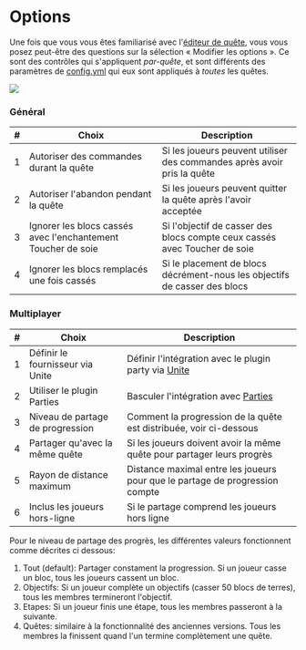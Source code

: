 # Options

Une fois que vous vous êtes familiarisé avec l'[éditeur de quête](../setup/quests-editor.md), vous vous posez peut-être des questions sur la sélection « Modifier les options ». Ce sont des contrôles qui s'appliquent _par-quête_, et sont différents des paramètres de [config.yml](https://pikamug.gitbook.io/quests/v/french-francais/configuration/configuration#config.yml) qui eux sont appliqués à _toutes_ les quêtes.

![](https://camo.githubusercontent.com/01ac608458bd8b9ea686e4f66bb4d39e0131d0dd738a4317ba898f285345c08a/68747470733a2f2f692e696d6775722e636f6d2f7374485a504f752e706e67)

### Général

| # | Choix                                                        | Description                                                               |
| - | ------------------------------------------------------------ | ------------------------------------------------------------------------- |
| 1 | Autoriser des commandes durant la quête                      | Si les joueurs peuvent utiliser des commandes après avoir pris la quête   |
| 2 | Autoriser l'abandon pendant la quête                         | Si les joueurs peuvent quitter la quête après l'avoir acceptée            |
| 3 | Ignorer les blocs cassés avec l'enchantement Toucher de soie | Si l'objectif de casser des blocs compte ceux cassés avec Toucher de soie |
| 4 | Ignorer les blocs remplacés une fois cassés                  | Si le placement de blocs décrément-nous les objectifs de casser des blocs |

### Multiplayer

| # | Choix                            | Description                                                                                                                             |
| - | -------------------------------- | --------------------------------------------------------------------------------------------------------------------------------------- |
| 1 | Définir le fournisseur via Unite | Définir l'intégration avec le plugin party via [Unite](https://pikamug.gitbook.io/quests/v/french-francais/debutant/dependencies#unite) |
| 2 | Utiliser le plugin Parties       | Basculer l'intégration avec [Parties](https://pikamug.gitbook.io/quests/v/french-francais/debutant/dependencies#parties)                |
| 3 | Niveau de partage de progression | Comment la progression de la quête est distribuée, voir ci-dessous                                                                      |
| 4 | Partager qu'avec la même quête   | Si les joueurs doivent avoir la même quête pour partager leurs progrès                                                                  |
| 5 | Rayon de distance maximum        | Distance maximal entre les joueurs pour que le partage de progression compte                                                            |
| 6 | Inclus les joueurs hors-ligne    | Si le partage comprend les joueurs hors ligne                                                                                           |

Pour le niveau de partage des progrès, les différentes valeurs fonctionnent comme décrites ci dessous:

1. Tout (default): Partager constament la progression. Si un joueur casse un bloc, tous les joueurs cassent un bloc.
2. Objectifs: Si un joueur complète un objectifs (casser 50 blocs de terres), tous les membres termineront l'objectif.
3. Etapes: Si un joueur finis une étape, tous les membres passeront à la suivante.
4. Quêtes: similaire à la fonctionnalité des anciennes versions. Tous les membres la finissent quand l'un termine complètement une quête.
